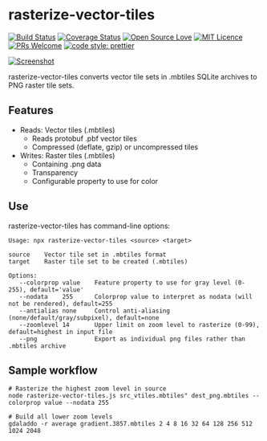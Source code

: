 # rasterize-vector-tiles

[![Build Status](https://travis-ci.org/Artsdatabanken/rasterize-vector-tiles.svg?branch=master)](https://travis-ci.org/Artsdatabanken/rasterize-vector-tiles)
[![Coverage Status](https://coveralls.io/repos/github/Artsdatabanken/rasterize-vector-tiles/badge.svg?branch=master)](https://coveralls.io/github/Artsdatabanken/rasterize-vector-tiles?branch=master)
[![Open Source Love](https://badges.frapsoft.com/os/v2/open-source.svg?v=103)](https://github.com/ellerbrock/open-source-badges/)
[![MIT Licence](https://badges.frapsoft.com/os/mit/mit.svg?v=103)](https://opensource.org/licenses/mit-license.php)
[![PRs Welcome](https://img.shields.io/badge/PRs-welcome-brightgreen.svg)](CONTRIBUTING.md#pull-requests)
[![code style: prettier](https://img.shields.io/badge/code_style-prettier-ff69b4.svg?style=flat-square)](https://github.com/prettier/prettier)

[![Screenshot](doc/screenshot.png "screenshot")](https://maps.artsdatabanken.no)

rasterize-vector-tiles converts vector tile sets in .mbtiles SQLite archives to PNG raster tile sets.

## Features

- Reads: Vector tiles (.mbtiles)
  - Reads protobuf .pbf vector tiles
  - Compressed (deflate, gzip) or uncompressed tiles
- Writes: Raster tiles (.mbtiles)
  - Containing .png data
  - Transparency
  - Configurable property to use for color

## Use

rasterize-vector-tiles has command-line options:

```
Usage: npx rasterize-vector-tiles <source> <target>

source    Vector tile set in .mbtiles format
target    Raster tile set to be created (.mbtiles)

Options:
   --colorprop value    Feature property to use for gray level (0-255), default='value'
   --nodata    255      Colorprop value to interpret as nodata (will not be rendered), default=255
   --antialias none     Control anti-aliasing (none/default/gray/subpixel), default=none
   --zoomlevel 14       Upper limit on zoom level to rasterize (0-99), default=highest in input file
   --png                Export as individual png files rather than .mbtiles archive
```

## Sample workflow

```
# Rasterize the highest zoom level in source
node rasterize-vector-tiles.js src_vtiles.mbtiles" dest_png.mbtiles --colorprop value --nodata 255

# Build all lower zoom levels
gdaladdo -r average gradient.3857.mbtiles 2 4 8 16 32 64 128 256 512 1024 2048
```
